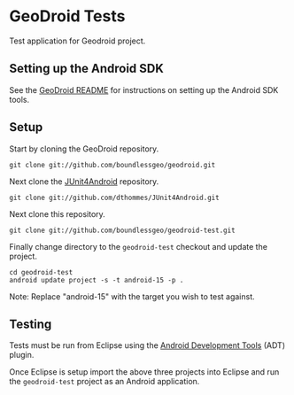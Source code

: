 # GeoDroid Tests

Test application for Geodroid project.

## Setting up the Android SDK

See the [GeoDroid README](https://github.com/boundlessgeo/geodroid) for 
instructions on setting up the Android SDK tools.

## Setup

Start by cloning the GeoDroid repository.

    git clone git://github.com/boundlessgeo/geodroid.git

Next clone the [JUnit4Android](https://github.com/dthommes/JUnit4Android) 
repository.

    git clone git://github.com/dthommes/JUnit4Android.git

Next clone this repository.

    git clone git://github.com/boundlessgeo/geodroid-test.git

Finally change directory to the `geodroid-test` checkout and update the project.

    cd geodroid-test
    android update project -s -t android-15 -p .

Note: Replace "android-15" with the target you wish to test against.

## Testing

Tests must be run from Eclipse using the [Android Development Tools](http://developer.android.com/tools/sdk/eclipse-adt.html) (ADT) plugin. 

Once Eclipse is setup import the above three projects into Eclipse and run 
the `geodroid-test` project as an Android application.
